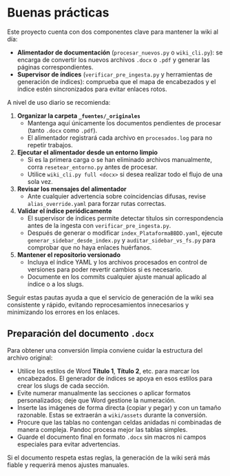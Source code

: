 # Buenas prácticas

Este proyecto cuenta con dos componentes clave para mantener la wiki al día:

 - **Alimentador de documentación** (`procesar_nuevos.py` o `wiki_cli.py`): se encarga de convertir los nuevos archivos `.docx` o `.pdf` y generar las páginas correspondientes.
- **Supervisor de índices** (`verificar_pre_ingesta.py` y herramientas de generación de índices): comprueba que el mapa de encabezados y el índice estén sincronizados para evitar enlaces rotos.

A nivel de uso diario se recomienda:

1. **Organizar la carpeta `_fuentes/_originales`**
   - Mantenga aquí únicamente los documentos pendientes de procesar (tanto `.docx` como `.pdf`).
   - El alimentador registrará cada archivo en `procesados.log` para no repetir trabajos.
2. **Ejecutar el alimentador desde un entorno limpio**
   - Si es la primera carga o se han eliminado archivos manualmente, corra `resetear_entorno.py` antes de procesar.
   - Utilice `wiki_cli.py full <docx>` si desea realizar todo el flujo de una sola vez.
3. **Revisar los mensajes del alimentador**
   - Ante cualquier advertencia sobre coincidencias difusas, revise `alias_override.yaml` para forzar rutas correctas.
4. **Validar el índice periódicamente**
   - El supervisor de índices permite detectar títulos sin correspondencia antes de la ingesta con `verificar_pre_ingesta.py`.
   - Después de generar o modificar `index_PlataformaBBDD.yaml`, ejecute `generar_sidebar_desde_index.py` y `auditar_sidebar_vs_fs.py` para comprobar que no haya enlaces huérfanos.
5. **Mantener el repositorio versionado**
   - Incluya el índice YAML y los archivos procesados en control de versiones para poder revertir cambios si es necesario.
   - Documente en los commits cualquier ajuste manual aplicado al índice o a los slugs.

Seguir estas pautas ayuda a que el servicio de generación de la wiki sea consistente y rápido, evitando reprocesamientos innecesarios y minimizando los errores en los enlaces.

## Preparación del documento `.docx`

Para obtener una conversión limpia conviene cuidar la estructura del archivo original:

* Utilice los estilos de Word **Título 1**, **Título 2**, etc. para marcar los encabezados. El generador de índices se apoya en esos estilos para crear los slugs de cada sección.
* Evite numerar manualmente las secciones o aplicar formatos personalizados; deje que Word gestione la numeración.
* Inserte las imágenes de forma directa (copiar y pegar) y con un tamaño razonable. Estas se extraerán a `wiki/assets` durante la conversión.
* Procure que las tablas no contengan celdas anidadas ni combinadas de manera compleja. Pandoc procesa mejor las tablas simples.
* Guarde el documento final en formato `.docx` sin macros ni campos especiales para evitar advertencias.

Si el documento respeta estas reglas, la generación de la wiki será más fiable y requerirá menos ajustes manuales.

